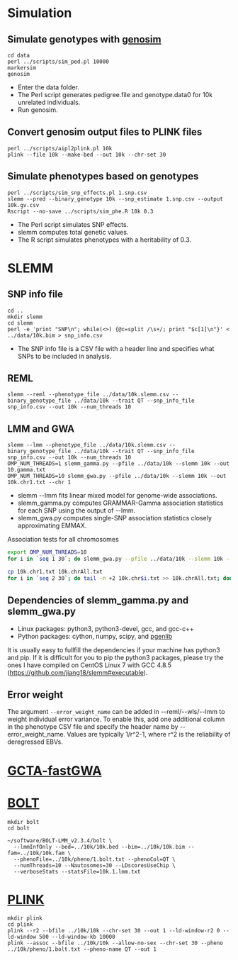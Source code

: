 # Simulation
## Simulate genotypes with [genosim](https://aipl.arsusda.gov/software/genosim/)
```console
cd data
perl ../scripts/sim_ped.pl 10000
markersim
genosim
```
- Enter the data folder.
- The Perl script generates pedigree.file and genotype.data0 for 10k unrelated individuals. 
- Run genosim.
## Convert genosim output files to PLINK files
```console
perl ../scripts/aipl2plink.pl 10k
plink --file 10k --make-bed --out 10k --chr-set 30
```
## Simulate phenotypes based on genotypes
```console
perl ../scripts/sim_snp_effects.pl 1.snp.csv
slemm --pred --binary_genotype 10k --snp_estimate 1.snp.csv --output 10k.gv.csv
Rscript --no-save ../scripts/sim_phe.R 10k 0.3
```
- The Perl script simulates SNP effects.
- slemm computes total genetic values.
- The R script simulates phenotypes with a heritability of 0.3.
# SLEMM
## SNP info file
```console
cd ..
mkdir slemm
cd slemm
perl -e 'print "SNP\n"; while(<>) {@c=split /\s+/; print "$c[1]\n"}' < ../data/10k.bim > snp_info.csv
```
- The SNP info file is a CSV file with a header line and specifies what SNPs to be included in analysis.
## REML
```console
slemm --reml --phenotype_file ../data/10k.slemm.csv --binary_genotype_file ../data/10k --trait QT --snp_info_file snp_info.csv --out 10k --num_threads 10
```
## LMM and GWA
```console
slemm --lmm --phenotype_file ../data/10k.slemm.csv --binary_genotype_file ../data/10k --trait QT --snp_info_file snp_info.csv --out 10k --num_threads 10
OMP_NUM_THREADS=1 slemm_gamma.py --pfile ../data/10k --slemm 10k --out 10.gamma.txt
OMP_NUM_THREADS=10 slemm_gwa.py --pfile ../data/10k --slemm 10k --out 10k.chr1.txt --chr 1
```
- slemm --lmm fits linear mixed model for genome-wide associations.
- slemm_gamma.py computes GRAMMAR-Gamma association statistics for each SNP using the output of --lmm.
- slemm_gwa.py computes single-SNP association statistics closely approximating EMMAX. 

Association tests for all chromosomes
```bash
export OMP_NUM_THREADS=10
for i in `seq 1 30`; do slemm_gwa.py --pfile ../data/10k --slemm 10k --out 10k.chr$i.txt --chr $i; done

cp 10k.chr1.txt 10k.chrAll.txt
for i in `seq 2 30`; do tail -n +2 10k.chr$i.txt >> 10k.chrAll.txt; done
```
## Dependencies of slemm_gamma.py and slemm_gwa.py
- Linux packages: python3, python3-devel, gcc, and gcc-c++
- Python packages: cython, numpy, scipy, and [pgenlib](https://github.com/chrchang/plink-ng/tree/master/2.0/Python)

It is usually easy to fullfill the dependencies if your machine has python3 and pip. If it is difficult for you to pip the python3 packages, please try the ones I have compiled on CentOS Linux 7 with GCC 4.8.5 (https://github.com/jiang18/slemm#executable). 

## Error weight
The argument ```--error_weight_name``` can be added in --reml/--wls/--lmm to weight individual error variance. To enable this, add one additional column in the phenotype CSV file and specify the header name by --error_weight_name. Values are typically 1/r^2-1, where r^2 is the reliability of deregressed EBVs. 
# [GCTA-fastGWA](https://cnsgenomics.com/software/gcta/#fastGWA)
# [BOLT](https://alkesgroup.broadinstitute.org/BOLT-LMM/BOLT-LMM_manual.html)
```console
mkdir bolt
cd bolt

~/software/BOLT-LMM_v2.3.4/bolt \
  --lmmInfOnly --bed=../10k/10k.bed --bim=../10k/10k.bim --fam=../10k/10k.fam \
  --phenoFile=../10k/pheno/1.bolt.txt --phenoCol=QT \
  --numThreads=10 --Nautosomes=30 --LDscoresUseChip \
  --verboseStats --statsFile=10k.1.lmm.txt
```
# [PLINK](https://www.cog-genomics.org/plink/1.9/)
```console
mkdir plink
cd plink
plink --r2 --bfile ../10k/10k --chr-set 30 --out 1 --ld-window-r2 0 --ld-window 500 --ld-window-kb 10000
plink --assoc --bfile ../10k/10k --allow-no-sex --chr-set 30 --pheno ../10k/pheno/1.bolt.txt --pheno-name QT --out 1
```
